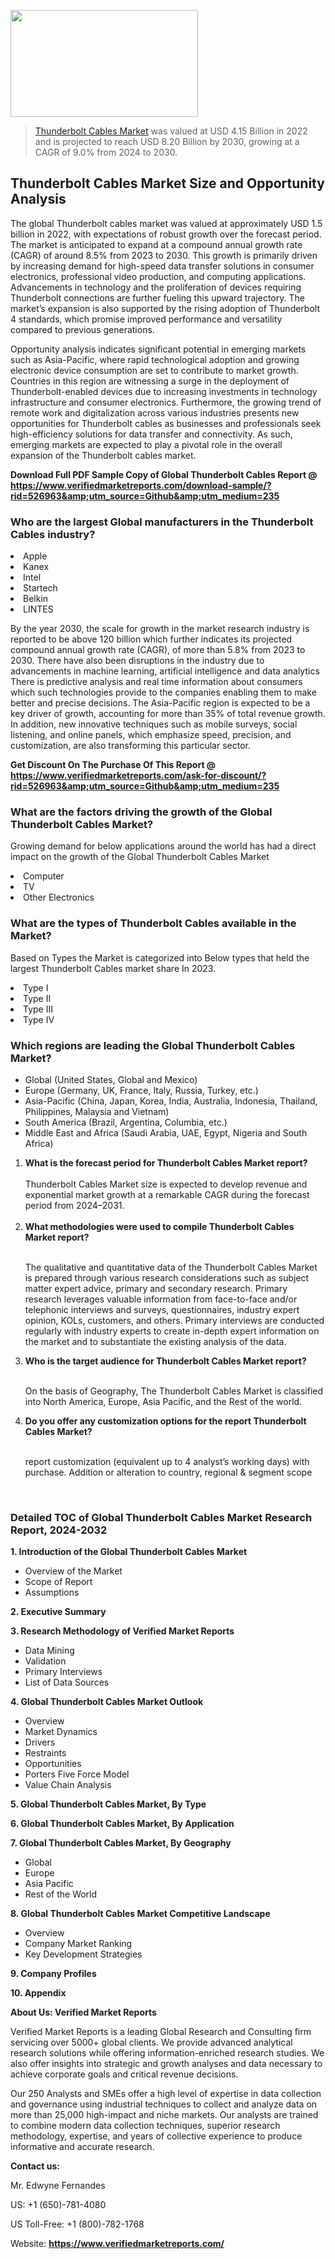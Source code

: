 <img src="https://ffe5etoiles.com/wp-content/uploads/2024/12/MST1-300x171.png" alt="" width="300" height="171" class="alignnone size-medium wp-image-20088" /><blockquote><p><p><a href="https://www.verifiedmarketreports.com/download-sample/?rid=526963&utm_source=Github&utm_medium=235" target="_blank">Thunderbolt Cables Market</a> was valued at USD 4.15 Billion in 2022 and is projected to reach USD 8.20 Billion by 2030, growing at a CAGR of 9.0% from 2024 to 2030.</p></blockquote><p><h2>Thunderbolt Cables Market Size and Opportunity Analysis</h2><p>The global Thunderbolt cables market was valued at approximately USD 1.5 billion in 2022, with expectations of robust growth over the forecast period. The market is anticipated to expand at a compound annual growth rate (CAGR) of around 8.5% from 2023 to 2030. This growth is primarily driven by increasing demand for high-speed data transfer solutions in consumer electronics, professional video production, and computing applications. Advancements in technology and the proliferation of devices requiring Thunderbolt connections are further fueling this upward trajectory. The market’s expansion is also supported by the rising adoption of Thunderbolt 4 standards, which promise improved performance and versatility compared to previous generations.</p><p>Opportunity analysis indicates significant potential in emerging markets such as Asia-Pacific, where rapid technological adoption and growing electronic device consumption are set to contribute to market growth. Countries in this region are witnessing a surge in the deployment of Thunderbolt-enabled devices due to increasing investments in technology infrastructure and consumer electronics. Furthermore, the growing trend of remote work and digitalization across various industries presents new opportunities for Thunderbolt cables as businesses and professionals seek high-efficiency solutions for data transfer and connectivity. As such, emerging markets are expected to play a pivotal role in the overall expansion of the Thunderbolt cables market.</p></p><p class=""><strong>Download Full PDF Sample Copy of Global Thunderbolt Cables Report @ <a href="https://www.verifiedmarketreports.com/download-sample/?rid=526963&amp;utm_source=Github&amp;utm_medium=235" target="_blank">https://www.verifiedmarketreports.com/download-sample/?rid=526963&amp;utm_source=Github&amp;utm_medium=235</a></strong></p><h3 id="" class="">Who are the largest Global manufacturers in the Thunderbolt Cables industry?</h3><p><li>Apple</li><li> Kanex</li><li> Intel</li><li> Startech</li><li> Belkin</li><li> LINTES</li></p><div class=""><div class="" dir="" data-message-author-role="" data-message-id="" data-message-model-slug=""><div class=""><div class=""><div class=""><div class="" dir="" data-message-author-role="" data-message-id="" data-message-model-slug=""><div class=""><div class=""><p>By the year 2030, the scale for growth in the market research industry is reported to be above 120 billion which further indicates its projected compound annual growth rate (CAGR), of more than 5.8% from 2023 to 2030. There have also been disruptions in the industry due to advancements in machine learning, artificial intelligence and data analytics There is predictive analysis and real time information about consumers which such technologies provide to the companies enabling them to make better and precise decisions. The Asia-Pacific region is expected to be a key driver of growth, accounting for more than 35% of total revenue growth. In addition, new innovative techniques such as mobile surveys, social listening, and online panels, which emphasize speed, precision, and customization, are also transforming this particular sector.</p><p><strong>Get Discount On The Purchase Of This Report @&nbsp; <a href="https://www.verifiedmarketreports.com/ask-for-discount/?rid=526963&amp;utm_source=Github&amp;utm_medium=235" target="_blank">https://www.verifiedmarketreports.com/ask-for-discount/?rid=526963&amp;utm_source=Github&amp;utm_medium=235</a></strong></p></div></div></div></div></div></div></div></div><h3 id="" class="">What are the factors driving the growth of the Global Thunderbolt Cables Market?</h3><p id="" class="">Growing demand for below applications around the world has had a direct impact on the growth of the Global Thunderbolt Cables Market</p><p id="" class=""><li>Computer</li><li> TV</li><li> Other Electronics</li></p><h3 id="" class="">What are the types of Thunderbolt Cables available in the Market?</h3><p id="" class="">Based on Types the Market is categorized into Below types that held the largest Thunderbolt Cables market share In 2023.</p><p id="" class=""><li>Type I</li><li> Type II</li><li> Type III</li><li> Type IV</li></p><h3 id="" class="">Which regions are leading the Global Thunderbolt Cables Market?</h3><ul><li>Global (United States, Global and Mexico)</li><li>Europe (Germany, UK, France, Italy, Russia, Turkey, etc.)</li><li>Asia-Pacific (China, Japan, Korea, India, Australia, Indonesia, Thailand, Philippines, Malaysia and Vietnam)</li><li>South America (Brazil, Argentina, Columbia, etc.)</li><li>Middle East and Africa (Saudi Arabia, UAE, Egypt, Nigeria and South Africa)</li></ul><p><ol><li><strong>What is the forecast period for Thunderbolt Cables Market report?<br /></strong><br /><span data-sheets-root="1" data-sheets-value="{&quot;1&quot;:2,&quot;2&quot;:&quot;XXXX size is expected to develop revenue and exponential market growth at a remarkable CAGR during the forecast period from 2024&ndash;2030.&quot;}" data-sheets-userformat="{&quot;2&quot;:12674,&quot;4&quot;:{&quot;1&quot;:2,&quot;2&quot;:16776960},&quot;10&quot;:2,&quot;11&quot;:0,&quot;15&quot;:&quot;Arial&quot;,&quot;16&quot;:12}">Thunderbolt Cables Market size is expected to develop revenue and exponential market growth at a remarkable CAGR during the forecast period from 2024&ndash;2031.</span><br /><br /></li><li><strong>What methodologies were used to compile Thunderbolt Cables Market report?<br /><br /></strong><p>The qualitative and quantitative data of the&nbsp;Thunderbolt Cables Market is prepared through various research considerations such as subject matter expert advice, primary and secondary research. Primary research leverages valuable information from face-to-face and/or telephonic interviews and surveys, questionnaires, industry expert opinion, KOLs, customers, and others. Primary interviews are conducted regularly with industry experts to create in-depth expert information on the market and to substantiate the existing analysis of the data.&nbsp;</p></li><li><strong>Who is the target audience for Thunderbolt Cables Market report?<br /><br /></strong><p>On the basis of Geography, The&nbsp;Thunderbolt Cables Market is classified into North America, Europe, Asia Pacific, and the Rest of the world.</p></li><li><strong>Do you offer any customization options for the report Thunderbolt Cables Market?<br /><br /></strong><p>report customization (equivalent up to 4 analyst&rsquo;s working days) with purchase. Addition or alteration to country, regional &amp; segment scope</p><p>&nbsp;</p></li></ol></p><h3 id="" class="">Detailed TOC of Global Thunderbolt Cables Market Research Report, 2024-2032</h3><p id="" class=""><strong>1. Introduction of the Global Thunderbolt Cables Market</strong></p><ul><li>Overview of the Market</li><li>Scope of Report</li><li>Assumptions</li></ul><p id="" class=""><strong>2. Executive Summary</strong></p><p id="" class=""><strong>3. Research Methodology of&nbsp;Verified Market Reports</strong></p><ul><li>Data Mining</li><li>Validation</li><li>Primary Interviews</li><li>List of Data Sources</li></ul><p id="" class=""><strong>4. Global Thunderbolt Cables Market Outlook</strong></p><ul><li>Overview</li><li>Market Dynamics</li><li>Drivers</li><li>Restraints</li><li>Opportunities</li><li>Porters Five Force Model</li><li>Value Chain Analysis</li></ul><p id="" class=""><strong>5. Global Thunderbolt Cables Market, By&nbsp;Type</strong></p><p id="" class=""><strong>6. Global Thunderbolt Cables Market, By Application</strong></p><p id="" class=""><strong>7. Global Thunderbolt Cables Market, By Geography</strong></p><ul><li>Global</li><li>Europe</li><li>Asia Pacific</li><li>Rest of the World</li></ul><p id="" class=""><strong>8. Global Thunderbolt Cables Market Competitive Landscape</strong></p><ul><li>Overview</li><li>Company Market Ranking</li><li>Key Development Strategies</li></ul><p id="" class=""><strong>9. Company Profiles</strong></p><p id="" class=""><strong>10. Appendix</strong></p><p id="" class=""><strong>About Us: Verified Market Reports</strong></p><p id="" class="">Verified Market Reports is a leading Global Research and Consulting firm servicing over 5000+ global clients. We provide advanced analytical research solutions while offering information-enriched research studies. We also offer insights into strategic and growth analyses and data necessary to achieve corporate goals and critical revenue decisions.</p><p id="" class="">Our 250 Analysts and SMEs offer a high level of expertise in data collection and governance using industrial techniques to collect and analyze data on more than 25,000 high-impact and niche markets. Our analysts are trained to combine modern data collection techniques, superior research methodology, expertise, and years of collective experience to produce informative and accurate research.</p><p id="" class=""><strong>Contact us:</strong></p><p id="" class="">Mr. Edwyne Fernandes</p><p id="" class="">US: +1 (650)-781-4080</p><p id="" class="">US Toll-Free: +1 (800)-782-1768</p><p id="" class="">Website: <a target="" data-test-app-aware-link=""><strong>https://www.verifiedmarketreports.com/</strong></a></p>
